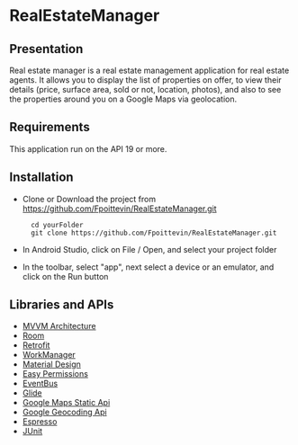 # RealEstateManager

## Presentation
Real estate manager is a real estate management application for real estate agents. It allows you to display the list of properties on offer, to view their details (price, surface area, sold or not, location, photos), and also to see the properties around you on a Google Maps via geolocation.

## Requirements

This application run on the API 19 or more.

## Installation

* Clone or Download the project from https://github.com/Fpoittevin/RealEstateManager.git

		cd yourFolder
		git clone https://github.com/Fpoittevin/RealEstateManager.git

* In Android Studio, click on File / Open, and select your project folder
* In the toolbar, select "app", next select a device or an emulator, and click on the Run button

## Libraries and APIs

 * [MVVM Architecture](https://developer.android.com/jetpack/guide)
 * [Room](https://developer.android.com/jetpack/androidx/releases/room)
 * [Retrofit](https://square.github.io/retrofit/)
 * [WorkManager](https://developer.android.com/topic/libraries/architecture/workmanager?gclid=CjwKCAiAkJKCBhAyEiwAKQBCkqDaq7gr4U71eCOH5MIGXnx9aLmjHiy_4_lY9n9vzetpGIb3iGEiexoC42sQAvD_BwE&gclsrc=aw.ds)
 * [Material Design](https://material.io/)
 * [Easy Permissions](https://github.com/googlesamples/easypermissions)
 * [EventBus](https://github.com/greenrobot/EventBus)
 * [Glide](https://github.com/bumptech/glide)
 * [Google Maps Static Api](https://developers.google.com/maps/documentation/maps-static/overview)
 * [Google Geocoding Api](https://developers.google.com/maps/documentation/geocoding/overview)
 * [Espresso](https://developer.android.com/training/testing/espresso/)
 * [JUnit](https://junit.org/junit5/)
